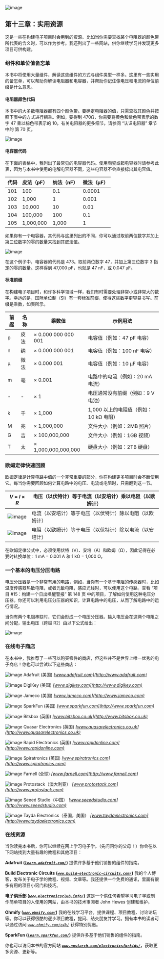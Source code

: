 ![image](img/common01.jpg)

## 第十三章：实用资源

这是一些在构建电子项目时会用到的资源。比如当你需要查找某个电阻器的颜色带所代表的含义时，可以作为参考。我还列出了一些网站，供你继续学习并发现更多项目可供构建。

### 组件和单位值备忘单

本书中将使用大量组件，解读这些组件的方式与组件类型一样多。这里有一些实用的备忘单，可以帮助你解读电阻器和电容器，并帮助你记住像电压和电流的单位前缀是什么意思。

#### 电阻器颜色代码

本书中的大多数电阻器都有四个颜色带。要确定电阻器的值，只需查找其颜色并按照下表中的方式进行相乘。例如，要得到 470Ω，你需要将黄色和紫色带表示的数字 47 乘以棕色带表示的 10。有关电阻器的更多细节，请参阅 “认识电阻器” 章节中的 第 70 页。

![image](img/f0282-01.jpg)

#### 电容器代码

在下面的表格中，我列出了最常见的电容器代码。使用陶瓷或钽电容器时请参考此表，因为与本书中使用的电解电容器不同，这些电容器不会直接标出其电容值。

| **代码** | **皮法（pF）** | **纳法（nF）** | **微法（µF）** |
| --- | --- | --- | --- |
| 101 | 100 | 0.1 | 0.0001 |
| 102 | 1,000 | 1 | 0.001 |
| 103 | 10,000 | 10 | 0.01 |
| 104 | 100,000 | 100 | 0.1 |
| 105 | 1,000,000 | 1,000 | 1 |

如果你有一个电容器，其代码与这里列出的不同，你可以通过取前两位数字并加上第三位数字的零的数量来找到其皮法值。

![image](img/f0283-01.jpg)

在这个例子中，电容器的代码是 473。取前两位数字 47，并加上第三位数字 3 指定的零的数量。这样得到 47,000 pF，也就是 47 nF，或 0.047 µF。

#### 标准前缀

在构建电子项目时，和许多科学领域一样，我们有时需要处理非常小或非常大的数字。幸运的是，国际单位制（SI）有一套标准前缀，使得这些数字更容易书写。前缀是乘数，如表所示。

| **前缀** | **名称** | **乘数值** | **示例用法** |
| --- | --- | --- | --- |
| p | 皮法 | × 0.000 000 000 001 | 电容值（例如：47 pF 电容） |
| n | 纳 | × 0.000 000 001 | 电容值（例如：100 nF 电容） |
| µ | 微法 | × 0.000 001 | 电容值（例如：10 µF 电容） |
| m | 毫 | × 0.001 | 电路中的电流（例如：20 mA 电流） |
| - | - | × 1 | 电压通常没有前缀（例如：9 V 电池） |
| k | 千 | × 1,000 | 1,000 以上的电阻值（例如：10 kΩ 电阻） |
| M | 兆 | × 1,000,000 | 文件大小（例如：2MB 照片） |
| G | 吉 | × 100,000,000 | 文件大小（例如：1GB 视频） |
| T | 太 | × 1,000,000,000,000 | 硬盘大小（例如：2TB 硬盘） |

### 欧姆定律快速回顾

欧姆定律是计算电路中值的一个非常重要的部分，你在构建更多项目时会不断使用它。每当你需要回顾如何计算电路中的电压、电流或电阻时，只需翻到这一节。

| *V* = *I* × *R* | 电压（以伏特计）等于电流（以安培计）乘以电阻（以欧姆计） |
| --- | --- |
| ![image](img/f0285-01.jpg) | 电流（以安培计）等于电压（以伏特计）除以电阻（以欧姆计） |
| ![image](img/f0285-02.jpg) | 电阻（以欧姆计）等于电压（以伏特计）除以电流（以安培计） |

在欧姆定律公式中，必须使用伏特（V）、安培（A）和欧姆（Ω），因此记得在必要时转换单位：1 mA = 0.001 A 和 1 kΩ = 1,000 Ω。

### 一个基本的电压分压电路

电压分压器是一个非常有用的电路，例如，当你有一个基于电阻的传感器时，比如温度传感器热敏电阻，或者光敏电阻，感应光线时，可以使用这个电路。查看 “项目 #15：构建一个日出唤醒警报” 第 148 页 中的项目，了解如何使用这种电压分压器。你还可以利用电压分压器的知识，计算电路中的电压，从而了解电路中的运行情况。

当你有两个电阻串联时，它们会形成一个电压分压器。输入电压会在这两个电阻之间分配，输出电压（跨越 R2）由以下公式给出：

![image](img/f0285-03.jpg)

### 在线电子商店

在本书中，我推荐了一些可以购买零件的商店，但这些并不是世界上唯一优秀的电子商店！你也可以尝试以下这些商店：

![image](img/common-01.jpg) Adafruit (美国) *[www.adafruit.com](http://www.adafruit.com)*

![image](img/common-01.jpg) DigiKey (美国) *[www.digikey.com](http://www.digikey.com)*

![image](img/common-01.jpg) Jameco (美国) *[www.jameco.com](http://www.jameco.com)*

![image](img/common-01.jpg) SparkFun (美国) *[www.sparkfun.com](http://www.sparkfun.com)*

![image](img/common-01.jpg) Bitsbox (英国) *[www.bitsbox.co.uk](http://www.bitsbox.co.uk)*

![image](img/common-01.jpg) Quasar Electronics (英国) *[www.quasarelectronics.co.uk](http://www.quasarelectronics.co.uk)*

![image](img/common-01.jpg) Rapid Electronics (英国) *[www.rapidonline.com](http://www.rapidonline.com)*

![image](img/common-01.jpg) Spiratronics (英国) *[www.spiratronics.com](http://www.spiratronics.com)*

![image](img/common-01.jpg) Farnell (全球) *[www.farnell.com](http://www.farnell.com)*

![image](img/common-01.jpg) Protostack（澳大利亚） *[www.protostack.com](http://www.protostack.com)*

![image](img/common-01.jpg) Seeed Studio（中国） *[www.seeedstudio.com](http://www.seeedstudio.com)*

![image](img/common-01.jpg) Tayda Electronics（泰国，美国） *[www.taydaelectronics.com](http://www.taydaelectronics.com)*

### 在线资源

当你读完本书后，你可以继续在网上学习电子学。（先问问你的父母！）你会在以下网站找到大量有趣的教程和其他项目：

**Adafruit (*****[`learn.adafruit.com/`](https://learn.adafruit.com/)*****)**   提供许多基于他们销售的组件的指南。

**Build Electronic Circuits (*****[`www.build-electronic-circuits.com/`](http://www.build-electronic-circuits.com/)*****)**   我的个人博客，发布关于电子学的教程、视频、文章等。我还提供一个免费的通讯，里面有很多有用的项目小窍门和技巧。

**电子俱乐部 (*****[`www.electronicsclub.info/`](http://www.electronicsclub.info/)*****)**   这是一个供任何希望学习电子学或制作简单项目的人使用的网站，由本书的技术审阅者 John Hewes 创建和维护。

**Ohmify (*****[`www.ohmify.com/`](http://www.ohmify.com/)*****)**   我的在线学习平台，提供课程、项目教程、讨论论坛等。你可以获得很酷的逐步项目教程，提问、结交朋友并学习。拥有本书的读者可以通过访问 *[`www.ohmify.com/e4k/`](http://www.ohmify.com/e4k/)* 获得特别优惠。

**SparkFun (*****[`learn.sparkfun.com/`](https://learn.sparkfun.com/)*****)**   提供许多基于他们销售的组件的指南。

你也可以访问本书的官方网站 ***[`www.nostarch.com/electronicsforkids/`](https://www.nostarch.com/electronicsforkids/)***，获取更多资源、更新等。
